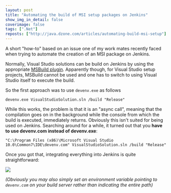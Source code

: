 ```yaml
---
layout: post
title: "Automating the build of MSI setup packages on Jenkins"
show_img_in_detail: false
coverimage: false
tags: [".Net"]
reposts: ["http://java.dzone.com/articles/automating-build-msi-setup"]
---
```


A short "how-to" based on an issue one of my work mates recently faced when trying to automate the creation of an MSI package on Jenkins.

Normally, Visual Studio solutions can be build on Jenkins by using the appropriate [MSBuild plugin](https://wiki.jenkins-ci.org/display/JENKINS/MSBuild+Plugin). Apparently though, for Visual Studio setup projects, MSBuild cannot be used and one has to switch to using Visual Studio itself to execute the build.

So the first approach was to use `devenv.exe` as follows

    devenv.exe VisualStudioSolution.sln /build "Release"

While this works, the problem is that it is an "async call", meaning that the compilation goes on in the background while the console from which the build is executed, immediately returns. Obviously this isn't suited for being used on Jenkins. Searching around for a while, it turned out that you **have to use devenv.com instead of devenv.exe**:

    "C:\Program Files (x86)\Microsoft Visual Studio 10.0\Common7\IDE\devenv.com" VisualStudioSolution.sln /build "Release"

Once you got that, integrating everything into Jenkins is quite straightforward:

![](/blog/assets/imgs/jekins_setupprojectbuild.png)

_(Obviously you may also simply set an environment variable pointing to `devenv.com` on your build server rather than indicating the entire path)_
